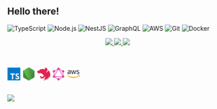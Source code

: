 ## Hello there!
![TypeScript](https://img.shields.io/badge/-TypeScript-27609e?style=flat&logo=TypeScript&labelColor=white)
![Node.js](https://img.shields.io/badge/-Node.js-0d121c?style=flat&logo=Node.js)
![NestJS](https://img.shields.io/badge/-NestJS-070708?style=flat&logo=Nestjs&logoColor=ea285d)
![GraphQL](https://img.shields.io/badge/-GraphQL-E10098?style=flat&logo=graphql)
![AWS](https://img.shields.io/badge/-AWS-232f3e?style=flat&logo=amazonwebservices)
![Git](https://img.shields.io/badge/-Git-f0efe7?style=flat&logo=git&logoColor=f64d27)
![Docker](https://img.shields.io/badge/-Docker-1d63ed?style=flat&logo=docker&logoColor=fafafa)

<!-- <div align="center" style="margin: 0 auto; max-width: 800px; display: flex; flex-wrap: wrap;">
  <div style="display: inline_block; margin-left: auto; margin-right: auto">
    <a href="https://github.com/danielfarah54">
      <img
        align="center"
        height="157em"
        src="https://github-readme-stats-git-master-danielfarah54.vercel.app/api?username=danielfarah54&hide=stars&count_private=true&show_icons=true&theme=omni" 
      />
    </a>
  </div>
  <div style="display: inline_block; margin-left: auto; margin-right: auto">
    <a href="https://github.com/danielfarah54">
      <img
        align="center"
        height="157em"
        src="https://github-readme-stats-git-master-danielfarah54.vercel.app/api/top-langs/?username=danielfarah54&layout=compact&theme=omni&langs_count=5&hide=C"
      />
    </a>
  </div>
  <div style="display: inline_block; margin-left: auto; margin-right: auto">
    <a href="https://github.com/danielfarah54">
      <img src="https://github-readme-streak-stats.herokuapp.com?user=danielfarah54&theme=omni" alt="GitHub Streak"  />
    </a>
  </div>
</div> -->

<a href="https://github.com/danielfarah54">
  <p align="center">
    <img height="50%" width="auto" src ="https://github-readme-stats.vercel.app/api?username=danielfarah54&hide=stars&count_private=true&show_icons=true&theme=omni">
    <img height="50%" width="auto" src ="https://github-readme-stats.vercel.app/api/top-langs/?username=danielfarah54&layout=compact&theme=omni&langs_count=6&hide=C">
    <img src ="https://github-readme-streak-stats.herokuapp.com?user=danielfarah54&theme=omni">
  </p>
</a>

<br>
<div style="display: inline_block">
  <br>
  <code><img height="30" title="TypeScript" src="https://raw.githubusercontent.com/devicons/devicon/master/icons/typescript/typescript-original.svg"></code>
  <code><img height="30" title="Node.js" src="https://raw.githubusercontent.com/devicons/devicon/master/icons/nodejs/nodejs-original.svg"></code>
  <code><img height="30" title="Nestjs" src="https://raw.githubusercontent.com/devicons/devicon/master/icons/nestjs/nestjs-original.svg"></code>
  <code><img height="30" title="GraphQL" src="https://raw.githubusercontent.com/devicons/devicon/master/icons/graphql/graphql-plain.svg"></code>
  <code><img height="30" title="AWS" src="https://raw.githubusercontent.com/devicons/devicon/master/icons/amazonwebservices/amazonwebservices-original-wordmark.svg"></code>
</div>

##

<div>
  <a href="https://www.linkedin.com/in/danielfarah54" target="_blank"><img src="https://img.shields.io/badge/-LinkedIn-%230077B5?style=for-the-badge&logo=linkedin&logoColor=white"></a>
</div>

<!--
**danielfarah54/danielfarah54** is a ✨ _special_ ✨ repository because its `README.md` (this file) appears on your GitHub profile.

Here are some ideas to get you started:

- 🔭 I’m currently working on ...
- 🌱 I’m currently learning ...
- 👯 I’m looking to collaborate on ...
- 🤔 I’m looking for help with ...
- 💬 Ask me about ...
- 📫 How to reach me: ...
- 😄 Pronouns: ...
- ⚡ Fun fact: ...
-->
